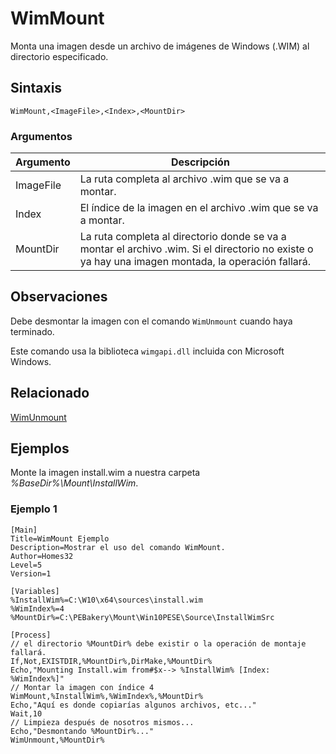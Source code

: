 # WimMount

Monta una imagen desde un archivo de imágenes de Windows (.WIM) al directorio especificado.

## Sintaxis

```pebakery
WimMount,<ImageFile>,<Index>,<MountDir>
```

### Argumentos

| Argumento | Descripción |
| --- | --- |
| ImageFile | La ruta completa al archivo .wim que se va a montar. |
| Index | El índice de la imagen en el archivo .wim que se va a montar. |
| MountDir | La ruta completa al directorio donde se va a montar el archivo .wim. Si el directorio no existe o ya hay una imagen montada, la operación fallará. |

## Observaciones

Debe desmontar la imagen con el comando `WimUnmount` cuando haya terminado.

Este comando usa la biblioteca `wimgapi.dll` incluida con Microsoft Windows.

## Relacionado

[WimUnmount](./WimUnmount.md)

## Ejemplos

Monte la imagen install.wim a nuestra carpeta *%BaseDir%\Mount\InstallWim*.

### Ejemplo 1

```pebakery
[Main]
Title=WimMount Ejemplo
Description=Mostrar el uso del comando WimMount.
Author=Homes32
Level=5
Version=1

[Variables]
%InstallWim%=C:\W10\x64\sources\install.wim
%WimIndex%=4
%MountDir%=C:\PEBakery\Mount\Win10PESE\Source\InstallWimSrc

[Process]
// el directorio %MountDir% debe existir o la operación de montaje fallará.
If,Not,EXISTDIR,%MountDir%,DirMake,%MountDir%
Echo,"Mounting Install.wim from#$x--> %InstallWim% [Index: %WimIndex%]"
// Montar la imagen con índice 4
WimMount,%InstallWim%,%WimIndex%,%MountDir%
Echo,"Aquí es donde copiarías algunos archivos, etc..."
Wait,10
// Limpieza después de nosotros mismos...
Echo,"Desmontando %MountDir%..."
WimUnmount,%MountDir%
```
